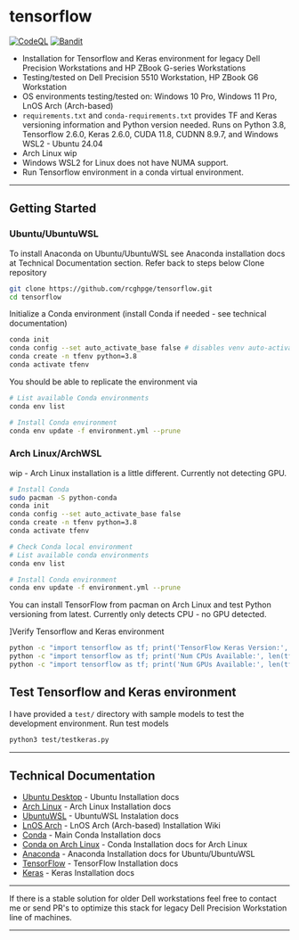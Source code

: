 # tensorflow 

[![CodeQL](https://github.com/rcghpge/tensorflow/actions/workflows/github-code-scanning/codeql/badge.svg)](https://github.com/rcghpge/tensorflow/actions/workflows/github-code-scanning/codeql)
[![Bandit](https://github.com/rcghpge/tensorflow/actions/workflows/bandit.yml/badge.svg)](https://github.com/rcghpge/tensorflow/actions/workflows/bandit.yml)

- Installation for Tensorflow and Keras environment for legacy Dell Precision Workstations and HP ZBook G-series Workstations
- Testing/tested on Dell Precision 5510 Workstation, HP ZBook G6 Workstation
- OS environments testing/tested on: Windows 10 Pro, Windows 11 Pro, LnOS Arch (Arch-based)
- `requirements.txt` and `conda-requirements.txt` provides TF and Keras versioning information and Python version needed. Runs on Python 3.8, Tensorflow 2.6.0, Keras 2.6.0, CUDA 11.8, CUDNN 8.9.7, and Windows WSL2 - Ubuntu 24.04
- Arch Linux wip
- Windows WSL2 for Linux does not have NUMA support.
- Run Tensorflow environment in a conda virtual environment.
---
## Getting Started 
### Ubuntu/UbuntuWSL
To install Anaconda on Ubuntu/UbuntuWSL see Anaconda installation docs at Technical Documentation section. Refer back to steps below
Clone repository
```bash
git clone https://github.com/rcghpge/tensorflow.git
cd tensorflow
```

Initialize a Conda environment (install Conda if needed - see technical documentation)
```bash
conda init
conda config --set auto_activate_base false # disables venv auto-activate 
conda create -n tfenv python=3.8
conda activate tfenv
```

You should be able to replicate the environment via
```bash
# List available Conda environments
conda env list

# Install Conda environment
conda env update -f environment.yml --prune
```

### Arch Linux/ArchWSL
wip - Arch Linux installation is a little different. Currently not detecting GPU.
```bash
# Install Conda
sudo pacman -S python-conda
conda init
conda config --set auto_activate_base false
conda create -n tfenv python=3.8
conda activate tfenv

# Check Conda local environment
# List available conda environments
conda env list

# Install Conda environment
conda env update -f environment.yml --prune
```

You can install TensorFlow from pacman on Arch Linux and test Python versioning from latest.
Currently only detects CPU - no GPU detected.

]Verify Tensorflow and Keras environment
```bash
python -c "import tensorflow as tf; print('TensorFlow Keras Version:', tf.keras.__version__)"
python -c "import tensorflow as tf; print('Num CPUs Available:', len(tf.config.list_physical_devices('CPU')))"
python -c "import tensorflow as tf; print('Num GPUs Available:', len(tf.config.list_physical_devices('GPU')))"
```

## Test Tensorflow and Keras environment
I have provided a `test/` directory with sample models to test the development environment. Run test models 
```bash
python3 test/testkeras.py
```
---
## Technical Documentation
- [Ubuntu Desktop](https://ubuntu.com/tutorials/install-ubuntu-desktop#1-overview) - Ubuntu Installation docs
- [Arch Linux](https://wiki.archlinux.org/title/Installation_guide) - Arch Linux Installation docs
- [UbuntuWSL](https://documentation.ubuntu.com/wsl/en/latest/howto/install-ubuntu-wsl2/) - UbuntuWSL Instalation docs
- [LnOS Arch](https://github.com/uta-lug-nuts/LnOS/wiki) - LnOS Arch (Arch-based) Installation Wiki
- [Conda](https://docs.conda.io/projects/conda/en/latest/user-guide/install/index.html) - Main Conda Installation docs
- [Conda on Arch Linux](https://wiki.archlinux.org/title/Conda) - Conda Installation docs for Arch Linux
- [Anaconda](https://www.anaconda.com/docs/getting-started/anaconda/install#macos-linux-installation:manual-shell-initialization) - Anaconda Installation docs for Ubuntu/UbuntuWSL
- [TensorFlow](https://www.tensorflow.org/install) - TensorFlow Installation docs
- [Keras](https://keras.io/getting_started/) - Keras Installation docs

---
If there is a stable solution for older Dell workstations feel free to contact me or send PR's to optimize this stack for legacy Dell Precision Workstation line of machines.

---
